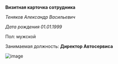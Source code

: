 **Визитная карточка сотрудника**

*Теняков Александр Васильевич*

*Дата рождения 01.01.1999*

Пол: мужской

Занимаемая должность: **Директор Автосервиса**

![image](https://avatars.mds.yandex.net/i?id=ba1fa3327bdb40b71e1a00e88def5127_l-5236167-images-thumbs&n=13)
